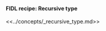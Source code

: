 <div>
  <devsite-expandable>
    <h4 class="showalways">
      FIDL recipe: Recursive type
    </h4>

<!--
  The following div is used to indicate to CommonMark that the rest of this HTML
  block should be processed as markdown.
-->
<div markdown="1"></div>

<<../concepts/_recursive_type.md>>

  </devsite-expandable>
</div>
